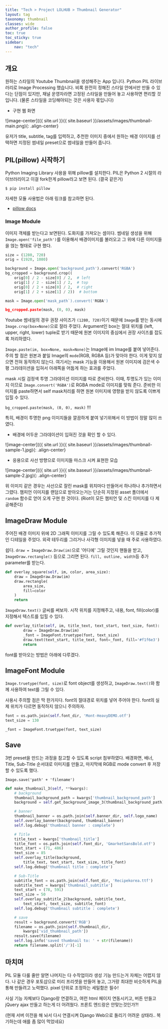 ```yaml
---
title: "Tech > Project LOLHUB > Thumbnail Generator"
layout: tag
taxonomy: thumbnail
classes: wide
author_profile: false
toc: true
toc_sticky: true
sidebar:
    nav: "tech"
---
```


## 개요

원하는 스타일의 Youtube Thumbnail을 생성해주는 App 입니다. Python PIL 라이브러리로 Image Processing 했습니다. 비록 완전히 정해진 스타일 안에서만 만들 수 있다는 단점이 있지만, 채널 운영자라면 고정된 스타일을 만들어 놓고 사용하면 편리할 것 입니다. (물론 스타일을 코딩해야되는 것은 사용자 몫입니다)

- 구현 웹 화면

![image-center]({{ site.url }}{{ site.baseurl }}/assets/images/thumbnail-main.png){: .align-center}

유저가 title, subtitle, tag를 입력하고, 추천한 이미지 중에서 원하는 배경 이미지를 선택하면 지정된 썸네일 preset으로 썸네일을 만들어 줍니다.


## PIL(pillow) 시작하기

Python Imaging Library 사용을 위해 pillow를 설치한다. PIL은 Python 2 시절의 라이브러리이고 이걸 fork한게 pillow라고 보면 된다. (결국 같은거)

```console
$ pip install pillow
```

자세한 모듈 사용법은 아래 링크를 참고하면 된다.

- [pillow docs](https://pillow.readthedocs.io/en/stable/reference/index.html)

### Image Module

이미지 객체를 받는다고 보면된다. 도화지를 가져오는 셈이다. 썸네일 생성을 위해 `Image.open('file_path')`를 이용해서 배경이미지를 불러오고 그 위에 다른 이미지들을 얹는 형태로 구현 했다.

```python
size = (1280, 720)
orig = (1920, 1080)

background = Image.open('background_path').convert('RGBA')
bg_cropped = background.crop((
    orig[0] / 2 - size[0] / 2,  # left
    orig[1] / 2 - size[1] / 2,  # top
    orig[0] / 2 + size[0] / 2,  # right
    orig[1] / 2 + size[1] / 2))  # bottom

mask = Image.open('mask_path`).convert('RGBA')

bg_cropped.paste(mask, (0, 0), mask)
```

Youtube 썸네일의 경우 권장 사이즈가 `(1280, 720)`이기 때문에 `Image`를 받는 동시에 `Image.crop(box=None)`으로 잘라 주었다. Argument인 box는 절대 위치를 (left, upper, right, lower) tuple로 받기 때문에 원본 이미지의 중심에서 권장 사이즈를 잡도록 처리하였다.

`Image.paste(im, box=None, mask=None)`는 Image에 im Image를 붙여 넣어준다. 주의 할 점은 원본과 붙일 Image의 `mode`(RGB, RGBA 등)가 맞아야 한다. 이게 맞지 않으면 전혀 동작하지 않는다. 여기서는 mask 기능을 이용해서 원본 이미지에 검은색 수평 그라데이션을 입혀서 아래쪽을 어둡게 하는 효과를 주었다.

mask 시킬 검정색 투명 그라데이션 이미지를 따로 준비한다. 이때, 투명도가 있는 이미지 이므로 `Image.convert('RGBA')`로 RGBA mode로 이미지를 맞춰 준다. 준비한 이미지를 paste하면서 self mask처리를 하면 원본 이미지에 영향을 받지 않도록 이쁘게 입힐 수 있다.

`bg_cropped.paste(mask, (0, 0), mask)` !!!

특히, 배경이 투명한 png 이미지들을 깔끔하게 붙여 넣기위해서 이 방법이 정말 많이 쓰였다.

- 배경에 어두운 그라데이션이 입혀진 것을 확인 할 수 있다.

![image-center]({{ site.url }}{{ site.baseurl }}/assets/images/thumbnail-sample-1.jpg){: .align-center}

- 응용으로 사선 방향으로 이미지들 마스크 시켜 표현한 모습

![image-center]({{ site.url }}{{ site.baseurl }}/assets/images/thumbnail-sample-2.jpg){: .align-center}

위 이미지 같은 경우는 사선으로 잘린 mask를 위치마다 만들어서 하나하나 추가하면서 그렸다. 챔피언 이미지를 랜덤으로 받아오는거는 단순히 지정된 asset 폴더에서 `random` 함수로 얻어 오게 구현 한 것이다. (Riot이 모든 챔피언 및 스킨 이미지를 다 제공해준다)
## ImageDraw Module

주어진 배경 이미지 위에 2D 그래픽 이미지를 그릴 수 있도록 해준다. 이 모듈로 추가적인 디테일을 주었다. 외곽 테두리를 그리거나 사각형 이미지를 넣을 때 주로 사용하였다.

쉽다. `draw = ImageDraw.Draw(im)`으로 '어디에' 그릴 것인지 핸들을 받고, `ImageDraw.rectangle()` 등으로 그리면 된다. `fill, outline, width`등 추가 parameter를 받는다.

```python
def overlay_square(self, im, color, area_size):
    draw = ImageDraw.Draw(im)
    draw.rectangle(
        area_size,
        fill=color
    )
    return
```

`ImageDraw.text()` 글씨를 써보자. 시작 위치를 지정해주고, 내용, font, fill(color)를 지정해서 텍스트를 입힐 수 있다.

```python
def overlay_title(self, im, title_text, text_start, text_size, font):
        draw = ImageDraw.Draw(im)
        _font = ImageFont.truetype(font, text_size)
        draw.text(text_start, title_text, font=_font, fill='#f1f6e3')
        return
```

font를 받아오는 방법은 아래에 다루겠다.

## ImageFont Module

`Image.truetype(font, size)`로 font object를 생성하고, `ImageDraw.text()`와 함께 사용하여 text를 그릴 수 있다.

사용시 주의할 점은 딱 한가지다. font의 절대경로 위치를 넣어 주어야 한다. font의 실제 위치가 다르면 동작하지 않으니 주의하자.

```python
font = os.path.join(self.font_dir, 'Mont-HeavyDEMO.otf')
text_size = 130

_font = ImageFont.truetype(font, text_size)
```

## Save

3번 preset을 만드는 과정을 참고할 수 있도록 script 첨부하였다. 배경화면, 배너, Title, Sub-Title 순서대로 이미지를 만들고, 마지막에 RGB로 mode convert 후 저장할 수 있도록 했다.

`Image.save('path' + 'filename')`

```python
def make_thumbnail_3(self, **kwargs):
    # background
    thumbnail_background_path = kwargs['thumbnail_background_path']
    background = self.get_background_image_3(thumbnail_background_path)

    # banner
    thumbnail_banner = os.path.join(self.banner_dir, self.logo_name)
    self.overlay_banner(background, thumbnail_banner)
    self.log.debug('thumbnail banner : complete')

    # Title
    title_text = kwargs['thumbnail_title']
    title_font = os.path.join(self.font_dir, 'GmarketSansBold.otf')
    text_start = (71, 486)
    text_size = 85
    self.overlay_title(background,
        title_text, text_start, text_size, title_font)
    self.log.debug('thumbnail title : complete')

    # Sub-Title
    subtitle_font = os.path.join(self.font_dir, 'Recipekorea.ttf')
    subtitle_text = kwargs['thumbnail_subtitle']
    text_start = (78, 591)
    text_size = 50
    self.overlay_subtitle_2(background, subtitle_text,
        text_start, text_size, subtitle_font)
    self.log.debug('thumbnail subtitle : complete')

    # save
    result = background.convert('RGB')
    filename = os.path.join(self.thumbnail_dir,
        kwargs['vid_thumbnail_path'])
    result.save(filename)
    self.log.info('saved thumbnail to: ' + str(filename))
    return filename.split('/')[-1]
```

## 마치며

PIL 모듈 다룰 줄만 알면 나머지는 다 수작업이라 생성 기능 만드는거 자체는 어렵지 않다. 나 같은 경우 포토샵으로 미리 프리셋을 만들어 놓고, 그거랑 최대한 비슷하게 PIL을 통해 만들려고 노력했다. pixel 단위로 조정하는 세밀함은 필수! 

사실 기능 자체보다 Django랑 연결하고, 여런 html 페이지 연동시키고, 버튼 만들고 jQuery ajax 만들고 하는게 더 어려웠다. 프론트 엔드랑은 안맞는것인가?!

(현재 서버 이전을 해 놔서 다시 연결시켜 Django Web으로 돌리기 어려운 상태라.. 복기하는데 애를 좀 많이 먹었네요)

